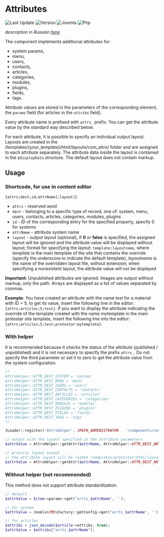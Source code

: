 # Attributes

![Last Update](https://img.shields.io/badge/last_update-2019.09.29-28A5F5.svg?style=for-the-badge)
![Version](https://img.shields.io/badge/VERSION-1.3.0-0366d6.svg?style=for-the-badge)
![Joomla](https://img.shields.io/badge/joomla-3.7+-1A3867.svg?style=for-the-badge)
![Php](https://img.shields.io/badge/php-5.6+-8892BF.svg?style=for-the-badge)

_description in Russian [here](README.ru.md)_

The component implements additional attributes for:

- system params,
- menu,
- users,
- contacts,
- articles,
- categories,
- modules,
- plugins,
- fields,
- tags.

Attribute values are stored in the parameters of the corresponding element, the `params` field (for articles in the `attribs` field).

Every attribute name is prefixed with `attrs_` prefix. You can get the attribute value by the standard way described below.

For each attribute, it is possible to specify an individual output layout. Layouts are created in the /templates/{your_template}/html/layouts/com_attrs/ folder and are assigned to each attribute separately. The attribute data inside the layout is contained in the `$displayData` structure. The default layout does not contain markup.

## Usage

### Shortcode, for use in content editor

```text
{attrs;dest;id;attrName[;layout]}
```

- `attrs` - reserved word
- `dest` - belonging to a specific type of record, one of: system, menu, users, contacts, articles, categories, modules, plugins
- `id` - ID of the corresponding entry for the specified property, specify 0 for systems
- `attrName` - attribute system name
- `layout` - output layout (optional), if **0** or **false** is specified, the assigned layout will be ignored and the attribute value will be displayed without layout; format for specifying the layout: `template:layoutname`, where _template_ is the main template of the site that contains the override (specify the underscore to indicate the default template), _layoutname_ is the name of the overridden layout file, without extension; when specifying a nonexistent layout, the attribute value will not be displayed

**Important**: Unpublished attributes are ignored. Images are output without markup, only the path. Arrays are displayed as a list of values separated by commas.

**Example**: You have created an attribute with the name test for a material with ID = 5, to get its value, insert the following line in the editor: `{attrs;articles;5;test}`.
If you want to display the attribute indicating the override of the template created with the name mytemplate in the main protostar site template, insert the following line into the editor: `{attrs;articles;5;test;protostar:mytemplate}`.

### With helper

It is recommended because it checks the status of the attribute (published / unpublished) and it is not necessary to specify the prefix `attrs_`. Do not specify the third parameter or set it to zero to get the attribute value from the system configuration.

```php
/*
AttrsHelper::ATTR_DEST_SYSTEM = 'system'
AttrsHelper::ATTR_DEST_MENU = 'menu'
AttrsHelper::ATTR_DEST_USERS = 'users'
AttrsHelper::ATTR_DEST_CONTACTS = 'contacts'
AttrsHelper::ATTR_DEST_ARTICLES = 'articles'
AttrsHelper::ATTR_DEST_CATEGORIES = 'categories'
AttrsHelper::ATTR_DEST_MODULES = 'modules'
AttrsHelper::ATTR_DEST_PLUGINS = 'plugins'
AttrsHelper::ATTR_DEST_FIELDS = 'fields'
AttrsHelper::ATTR_DEST_TAGS = 'tags'
*/

JLoader::register('AttrsHelper', JPATH_ADMINISTRATOR . '/components/com_attrs/helpers/attrs.php');

// output with the layout specified in the attribute parameters
$attrValue = AttrsHelper::getAttr($attrName, AttrsHelper::ATTR_DEST_ARTICLES, $article->id);

// priority layout output
// the attribute layout will be loaded /templates/protostar/html/layouts/com_attrs/mytemplate.php
$attrValue = AttrsHelper::getAttr($attrName, AttrsHelper::ATTR_DEST_ARTICLES, $article->id, 'protostar:mytemplate');
```

### Without helper (not recommended)

This method does not support attribute standardization.

```php
// default
$attrValue = $item->params->get("arrts_$attrName", '');

// for system
$attrValue = Joomla\CMS\Factory::getConfig->get("arrts_$attrName", '');

// for articles
$attribs = json_decode($article->attribs, true);
$attrValue = $attribs["arrts_$attrName"];

```
